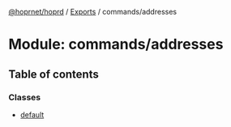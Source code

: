 [@hoprnet/hoprd](../README.md) / [Exports](../modules.md) / commands/addresses

# Module: commands/addresses

## Table of contents

### Classes

- [default](../classes/commands_addresses.default.md)
